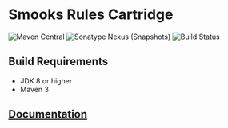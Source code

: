 # Smooks Rules Cartridge

![Maven Central](https://img.shields.io/maven-central/v/org.smooks.cartridges/smooks-rules-cartridge)
![Sonatype Nexus (Snapshots)](https://img.shields.io/nexus/s/org.smooks.cartridges/smooks-rules-cartridge?server=https%3A%2F%2Foss.sonatype.org)
![Build Status](https://github.com/smooks/smooks-rules-cartridge/workflows/CI/badge.svg)

## Build Requirements

* JDK 8 or higher
* Maven 3

## [Documentation](https://www.smooks.org/documentation/#rules)

